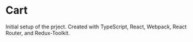 # Cart

Initial setup of the prject.  Created with TypeScript, React, Webpack, React Router, and Redux-Toolkit.




